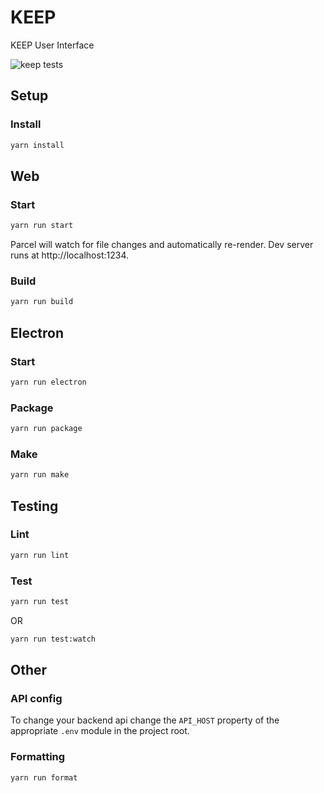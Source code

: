 # KEEP

KEEP User Interface

![keep tests](https://github.com/WebOfTrust/keep/actions/workflows/test.yaml/badge.svg)

## Setup

### Install

```bash
yarn install
```

## Web

### Start

```bash
yarn run start
```

Parcel will watch for file changes and automatically re-render. Dev server runs
at http://localhost:1234.

### Build

```bash
yarn run build
```

## Electron

### Start

```bash
yarn run electron
```

### Package

```bash
yarn run package
```

### Make

```bash
yarn run make
```

## Testing

### Lint

```bash
yarn run lint
```

### Test

```bash
yarn run test
```

OR

```bash
yarn run test:watch
```

## Other

### API config

To change your backend api change the `API_HOST` property of the appropriate `.env` module in the project root.

### Formatting

```bash
yarn run format
```
